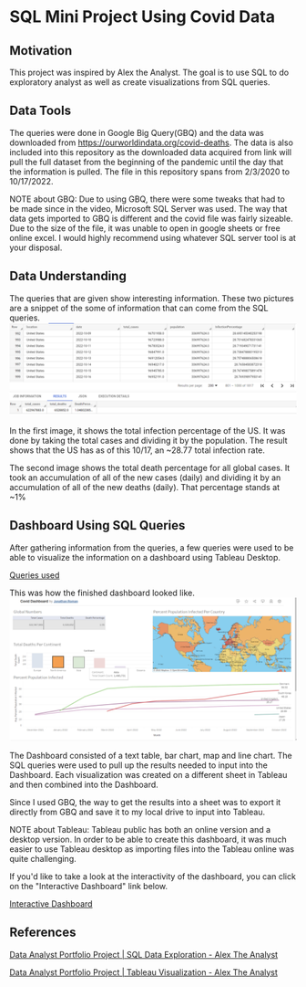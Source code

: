 # SQL Mini Project Using Covid Data
## Motivation
This project was inspired by Alex the Analyst. The goal is to use SQL to do exploratory analyst as well as create visualizations from SQL queries. 

## Data Tools
The queries were done in Google Big Query(GBQ) and the data was downloaded from https://ourworldindata.org/covid-deaths. The data is also included into this repository as the downloaded data acquired from link will pull the full dataset from the beginning of the pandemic until the day that the information is pulled. The file in this repository spans from 2/3/2020 to 10/17/2022.

NOTE about GBQ: Due to using GBQ, there were some tweaks that had to be made since in the video, Microsoft SQL Server was used. The way that data gets imported to GBQ is different and the covid file was fairly sizeable. Due to the size of the file, it was unable to open in google sheets or free online excel. I would highly recommend using whatever SQL server tool is at your disposal. 

## Data Understanding
The queries that are given show interesting information. These two pictures are a snippet of the some of information that can come from the SQL queries.
![](images/us_infection_percentage.png)
![](images/global_dp.png)

In the first image, it shows the total infection percentage of the US. It was done by taking the total cases and dividing it by the population. The result shows that the US has as of this 10/17, an ~28.77 total infection rate. 

The second image shows the total death percentage for all global cases. It took an accumulation of all of the new cases (daily) and dividing it by an accumulation of all of the new deaths (daily). That percentage stands at ~1%

## Dashboard Using SQL Queries
After gathering information from the queries, a few queries were used to be able to visualize the information on a dashboard using Tableau Desktop.

[Queries used](/queries_for_tableau.sql)

This was how the finished dashboard looked like.
![](images/covid_tableau_dashboard.png)

The Dashboard consisted of a text table, bar chart, map and line chart. The SQL queries were used to pull up the results needed to input into the Dashboard. Each visualization was created on a different sheet in Tableau and then combined into the Dashboard. 

Since I used GBQ, the way to get the results into a sheet was to export it directly from GBQ and save it to my local drive to input into Tableau.

NOTE about Tableau: Tableau public has both an online version and a desktop version. In order to be able to create this dashboard, it was much easier to use Tableau desktop as importing files into the Tableau online was quite challenging. 

If you'd like to take a look at the interactivity of the dashboard, you can click on the "Interactive Dashboard" link below.

[Interactive Dashboard](https://public.tableau.com/app/profile/jonathan.roman/viz/CovidDashboard_16662963818250/Dashboard1?publish=yes)


## References

[Data Analyst Portfolio Project | SQL Data Exploration - Alex The Analyst](https://www.youtube.com/watch?v=qfyynHBFOsM&list=WL&index=4)

[Data Analyst Portfolio Project | Tableau Visualization - Alex The Analyst](https://www.youtube.com/watch?v=QILNlRvJlfQ&list=WL&index=3)
